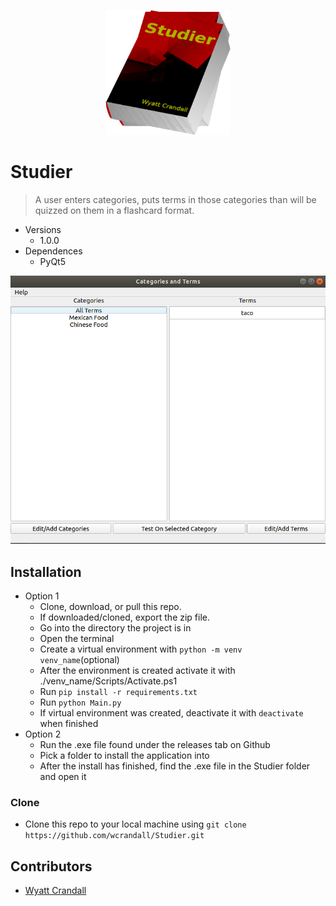 <p align="center">
   <img width="200px" height="200px" title="StudierLogo" alt="StudierLogo" src="StudierLogo.png" >
</p>

# Studier

> A user enters categories, puts terms in those categories than will be quizzed on them in a flashcard format. 

* Versions 
    * 1.0.0
* Dependences 
    * PyQt5




<img src="StudierHomeScreen.png" title="StudierHomeScreen" alt="StudierHomeScreen">














## Installation

* Option 1 
    * Clone, download, or pull this repo. 
    * If downloaded/cloned, export the zip file.
    * Go into the directory the project is in
    * Open the terminal 
    * Create a virtual environment with `python -m venv venv_name`(optional)
    * After the environment is created activate it with ./venv_name/Scripts/Activate.ps1
    * Run `pip install -r requirements.txt`
    * Run `python Main.py`
    * If virtual environment was created, deactivate it with `deactivate` when finished
* Option 2 
    * Run the .exe file found under the releases tab on Github
    * Pick a folder to install the application into 
    * After the install has finished, find the .exe file in the Studier folder and open it

### Clone

- Clone this repo to your local machine using `git clone https://github.com/wcrandall/Studier.git`

## Contributors
* <a href="https://github.com/wcrandall"> Wyatt Crandall </a>
